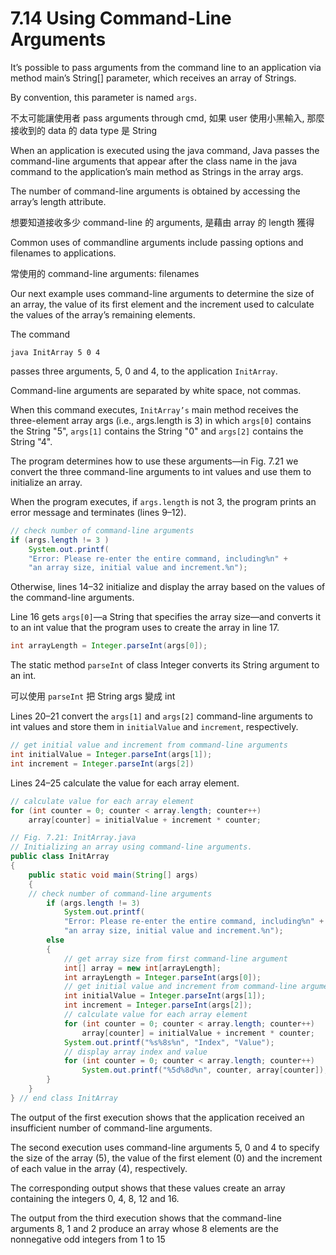 # 7.14 Using Command-Line Arguments

It’s possible to pass arguments from the command line to an application via method main’s
String[] parameter, which receives an array of Strings. 

By convention, this parameter is
named ```args```. 

不太可能讓使用者 pass arguments through cmd, 如果 user 使用小黑輸入, 那麼接收到的 data 的 data type 是 String

When an application is executed using the java command, Java passes the
command-line arguments that appear after the class name in the java command to the
application’s main method as Strings in the array args. 

The number of command-line arguments is obtained by accessing the array’s length attribute. 

想要知道接收多少 command-line 的 arguments, 是藉由 array 的 length 獲得

Common uses of commandline arguments include passing options and filenames to applications.

常使用的 command-line arguments: filenames

Our next example uses command-line arguments to determine the size of an array, the
value of its first element and the increment used to calculate the values of the array’s
remaining elements. 


The command

```
java InitArray 5 0 4
```

passes three arguments, 5, 0 and 4, to the application ```InitArray```. 

Command-line arguments are separated by white space, not commas. 

When this command executes, ```InitArray’s``` main method receives the three-element array args (i.e., args.length is 3) in which
```args[0]``` contains the String "5", ```args[1]``` contains the String "0" and ```args[2]``` contains
the String "4". 

The program determines how to use these arguments—in Fig. 7.21 we
convert the three command-line arguments to int values and use them to initialize an array. 

When the program executes, if ```args.length``` is not 3, the program prints an error message and terminates (lines 9–12). 

```java
// check number of command-line arguments
if (args.length != 3 )
    System.out.printf(
    "Error: Please re-enter the entire command, including%n" +
    "an array size, initial value and increment.%n");

```



Otherwise, lines 14–32 initialize and display the array
based on the values of the command-line arguments.


Line 16 gets ```args[0]```—a String that specifies the array size—and converts it to an
int value that the program uses to create the array in line 17. 

```java
int arrayLength = Integer.parseInt(args[0]);
```

The static method ```parseInt``` of class Integer converts its String argument to an int.

可以使用 ```parseInt``` 把 String args 變成 int


Lines 20–21 convert the ```args[1]``` and ```args[2]``` command-line arguments to int
values and store them in ```initialValue``` and ```increment```, respectively. 

```java
// get initial value and increment from command-line arguments
int initialValue = Integer.parseInt(args[1]);
int increment = Integer.parseInt(args[2])
```

Lines 24–25 calculate the value for each array element.

```java
// calculate value for each array element
for (int counter = 0; counter < array.length; counter++)
    array[counter] = initialValue + increment * counter;
```


```java
// Fig. 7.21: InitArray.java
// Initializing an array using command-line arguments.
public class InitArray
{
    public static void main(String[] args)
    {
    // check number of command-line arguments
        if (args.length != 3)
            System.out.printf(
            "Error: Please re-enter the entire command, including%n" +
            "an array size, initial value and increment.%n");
        else
        {
            // get array size from first command-line argument
            int[] array = new int[arrayLength];
            int arrayLength = Integer.parseInt(args[0]);
            // get initial value and increment from command-line arguments
            int initialValue = Integer.parseInt(args[1]);
            int increment = Integer.parseInt(args[2]);
            // calculate value for each array element
            for (int counter = 0; counter < array.length; counter++)
                array[counter] = initialValue + increment * counter;
            System.out.printf("%s%8s%n", "Index", "Value");
            // display array index and value
            for (int counter = 0; counter < array.length; counter++)
                System.out.printf("%5d%8d%n", counter, array[counter]);
        }
    }
} // end class InitArray
```

The output of the first execution shows that the application received an insufficient
number of command-line arguments. 


The second execution uses command-line arguments 5, 0 and 4 to specify the size of the array (5), the value of the first element (0) and
the increment of each value in the array (4), respectively. 


The corresponding output shows
that these values create an array containing the integers 0, 4, 8, 12 and 16. 


The output from the third execution shows that the command-line arguments 8, 1 and 2 produce an
array whose 8 elements are the nonnegative odd integers from 1 to 15